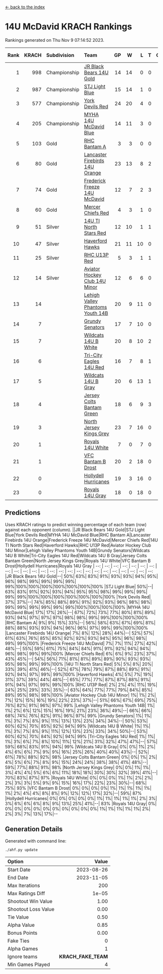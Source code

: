 [<- back to the index](readme.md)
# 14U McDavid KRACH Rankings
Rankings generated on Thu Nov  9 07:14:52 2023.

Rank|KRACH|Subdivision|Team|GP|W|L|T|OTW|OTL|SoS|Exp Wins|Win Diff
---:|---:|:---|:---|---:|---:|---:|---:|---:|---:|---:|---:|---:
1|998|Championship|[JR Black Bears 14U Gold](https://gamesheetstats.com/seasons/3659/teams/140633/schedule)|14|14|0|0|0|0|12|14.8|-0.0
2|987|Championship|[STJ Light Blue](https://gamesheetstats.com/seasons/3659/teams/140639/schedule)|15|14|1|0|0|0|99|14.9|0.0
3|577|Championship|[York Devils Red](https://gamesheetstats.com/seasons/3659/teams/140644/schedule)|24|20|4|0|0|0|375|20.9|0.0
4|205|Championship|[MYHA 14U McDavid Blue](https://gamesheetstats.com/seasons/3659/teams/140636/schedule)|14|11|3|0|0|0|106|11.9|0.0
5|103|Gold|[RHC Bantam A](https://gamesheetstats.com/seasons/3659/teams/140618/schedule)|3|3|0|0|0|0|4|3.9|0.0
6|80|Gold|[Lancaster Firebirds 14U Orange](https://gamesheetstats.com/seasons/3659/teams/140634/schedule)|23|13|8|2|0|0|227|14.9|0.0
7|74|Gold|[Frederick Freeze 14U McDavid](https://gamesheetstats.com/seasons/3659/teams/140628/schedule)|12|7|2|3|0|0|108|9.4|0.0
8|60|Gold|[Mercer Chiefs Red](https://gamesheetstats.com/seasons/3659/teams/140606/schedule)|4|3|1|0|0|0|119|3.9|0.0
9|51|Silver|[14U TI North Stars Red](https://gamesheetstats.com/seasons/3659/teams/140626/schedule)|12|10|1|1|0|0|12|11.4|0.0
10|47|Silver|[Haverford Hawks](https://gamesheetstats.com/seasons/3659/teams/140630/schedule)|21|11|10|0|0|0|246|11.9|0.0
11|25|Silver|[RHC U13P Red](https://gamesheetstats.com/seasons/3659/teams/140619/schedule)|5|3|1|1|0|0|100|4.4|0.0
12|14|Silver|[Aviator Hockey Club 14U Minor](https://gamesheetstats.com/seasons/3659/teams/140627/schedule)|12|6|6|0|0|0|182|6.9|0.0
13|14||[Lehigh Valley Phantoms Youth 14B](https://gamesheetstats.com/seasons/3659/teams/140635/schedule)|20|9|11|0|1|1|159|9.9|0.0
14|7||[Grundy Senators](https://gamesheetstats.com/seasons/3659/teams/140629/schedule)|17|7|10|0|0|0|193|7.9|0.0
15|7||[Wildcats 14U B White](https://gamesheetstats.com/seasons/3659/teams/140643/schedule)|20|8|10|2|1|1|93|9.9|0.0
16|6||[Tri-City Eagles 14U Red](https://gamesheetstats.com/seasons/3659/teams/140640/schedule)|16|7|8|1|1|0|118|8.4|0.0
17|5||[Wildcats 14U B Gray](https://gamesheetstats.com/seasons/3659/teams/140642/schedule)|20|6|13|1|0|0|84|7.4|0.0
18|4||[Jersey Colts Bantam Green](https://gamesheetstats.com/seasons/3659/teams/140632/schedule)|18|6|9|3|1|0|48|8.4|0.0
19|3||[North Jersey Kings Grey](https://gamesheetstats.com/seasons/3659/teams/140637/schedule)|23|7|16|0|1|0|65|7.9|0.0
20|1||[Royals 14U White](https://gamesheetstats.com/seasons/3659/teams/140620/schedule)|7|0|7|0|0|1|288|0.9|0.0
21|1||[VFC Bantam B Drost](https://gamesheetstats.com/seasons/3659/teams/140641/schedule)|20|2|18|0|0|2|273|2.9|0.0
22|0||[Hollydell Hurricanes](https://gamesheetstats.com/seasons/3659/teams/140631/schedule)|19|3|16|0|0|0|50|3.9|0.0
23|0||[Royals 14U Gray](https://gamesheetstats.com/seasons/3659/teams/140638/schedule)|18|0|18|0|0|0|173|0.9|0.0

## Predictions
Uses KRACH ratings to predict winning percentage of each team (row) against each opponent (column).
||JR Black Bears 14U Gold|STJ Light Blue|York Devils Red|MYHA 14U McDavid Blue|RHC Bantam A|Lancaster Firebirds 14U Orange|Frederick Freeze 14U McDavid|Mercer Chiefs Red|14U TI North Stars Red|Haverford Hawks|RHC U13P Red|Aviator Hockey Club 14U Minor|Lehigh Valley Phantoms Youth 14B|Grundy Senators|Wildcats 14U B White|Tri-City Eagles 14U Red|Wildcats 14U B Gray|Jersey Colts Bantam Green|North Jersey Kings Grey|Royals 14U White|VFC Bantam B Drost|Hollydell Hurricanes|Royals 14U Gray
| --: | --: | --: | --: | --: | --: | --: | --: | --: | --: | --: | --: | --: | --: | --: | --: | --: | --: | --: | --: | --: | --: | --: | --: 
|JR Black Bears 14U Gold|--| 50%| 63%| 83%| 91%| 93%| 93%| 94%| 95%| 96%| 98%| 99%| 99%| 99%| 99%| 99%|100%|100%|100%|100%|100%|100%|100%
|STJ Light Blue| 50%|--| 63%| 83%| 91%| 92%| 93%| 94%| 95%| 95%| 98%| 99%| 99%| 99%| 99%| 99%|100%|100%|100%|100%|100%|100%|100%
|York Devils Red| 37%| 37%|--| 74%| 85%| 88%| 89%| 91%| 92%| 93%| 96%| 98%| 98%| 99%| 99%| 99%| 99%| 99%| 99%|100%|100%|100%|100%
|MYHA 14U McDavid Blue| 17%| 17%| 26%|--| 67%| 72%| 73%| 77%| 80%| 81%| 89%| 93%| 94%| 97%| 97%| 97%| 98%| 98%| 99%| 99%|100%|100%|100%
|RHC Bantam A|  9%|  9%| 15%| 33%|--| 56%| 58%| 63%| 67%| 69%| 81%| 88%| 88%| 93%| 93%| 94%| 96%| 96%| 97%| 99%| 99%|100%|100%
|Lancaster Firebirds 14U Orange|  7%|  8%| 12%| 28%| 44%|--| 52%| 57%| 61%| 63%| 76%| 85%| 85%| 92%| 92%| 93%| 94%| 95%| 96%| 98%| 99%| 99%|100%
|Frederick Freeze 14U McDavid|  7%|  7%| 11%| 27%| 42%| 48%|--| 55%| 59%| 61%| 75%| 84%| 84%| 91%| 91%| 92%| 94%| 94%| 96%| 98%| 99%| 99%|100%
|Mercer Chiefs Red|  6%|  6%|  9%| 23%| 37%| 43%| 45%|--| 54%| 56%| 71%| 81%| 81%| 89%| 89%| 90%| 93%| 93%| 95%| 98%| 99%| 99%|100%
|14U TI North Stars Red|  5%|  5%|  8%| 20%| 33%| 39%| 41%| 46%|--| 52%| 67%| 78%| 79%| 87%| 88%| 89%| 91%| 92%| 94%| 97%| 99%| 99%|100%
|Haverford Hawks|  4%|  5%|  7%| 19%| 31%| 37%| 39%| 44%| 48%|--| 65%| 77%| 77%| 87%| 87%| 88%| 91%| 91%| 94%| 97%| 99%| 99%|100%
|RHC U13P Red|  2%|  2%|  4%| 11%| 19%| 24%| 25%| 29%| 33%| 35%|--| 63%| 64%| 77%| 77%| 79%| 84%| 85%| 89%| 95%| 98%| 98%|100%
|Aviator Hockey Club 14U Minor|  1%|  1%|  2%|  7%| 12%| 15%| 16%| 19%| 22%| 23%| 37%|--| 51%| 66%| 67%| 69%| 75%| 76%| 82%| 91%| 96%| 97%| 99%
|Lehigh Valley Phantoms Youth 14B|  1%|  1%|  2%|  6%| 12%| 15%| 16%| 19%| 21%| 23%| 36%| 49%|--| 66%| 66%| 68%| 74%| 76%| 82%| 91%| 96%| 97%| 99%
|Grundy Senators|  1%|  1%|  1%|  3%|  7%|  8%|  9%| 11%| 13%| 13%| 23%| 34%| 34%|--| 50%| 53%| 60%| 62%| 70%| 85%| 92%| 94%| 99%
|Wildcats 14U B White|  1%|  1%|  1%|  3%|  7%|  8%|  9%| 11%| 12%| 13%| 23%| 33%| 34%| 50%|--| 53%| 60%| 62%| 70%| 84%| 92%| 94%| 99%
|Tri-City Eagles 14U Red|  1%|  1%|  1%|  3%|  6%|  7%|  8%| 10%| 11%| 12%| 21%| 31%| 32%| 47%| 47%|--| 57%| 59%| 68%| 83%| 91%| 94%| 99%
|Wildcats 14U B Gray|  0%|  0%|  1%|  2%|  4%|  6%|  6%|  7%|  9%|  9%| 16%| 25%| 26%| 40%| 40%| 43%|--| 52%| 61%| 78%| 88%| 92%| 98%
|Jersey Colts Bantam Green|  0%|  0%|  1%|  2%|  4%|  5%|  6%|  7%|  8%|  9%| 15%| 24%| 24%| 38%| 38%| 41%| 48%|--| 59%| 77%| 88%| 91%| 98%
|North Jersey Kings Grey|  0%|  0%|  1%|  1%|  3%|  4%|  4%|  5%|  6%|  6%| 11%| 18%| 18%| 30%| 30%| 32%| 39%| 41%|--| 70%| 83%| 87%| 97%
|Royals 14U White|  0%|  0%|  0%|  1%|  1%|  2%|  2%|  2%|  3%|  3%|  5%|  9%|  9%| 15%| 16%| 17%| 22%| 23%| 30%|--| 68%| 75%| 93%
|VFC Bantam B Drost|  0%|  0%|  0%|  0%|  1%|  1%|  1%|  1%|  1%|  1%|  2%|  4%|  4%|  8%|  8%|  9%| 12%| 12%| 17%| 32%|--| 59%| 87%
|Hollydell Hurricanes|  0%|  0%|  0%|  0%|  0%|  1%|  1%|  1%|  1%|  1%|  2%|  3%|  3%|  6%|  6%|  6%|  8%|  9%| 13%| 25%| 41%|--| 83%
|Royals 14U Gray|  0%|  0%|  0%|  0%|  0%|  0%|  0%|  0%|  0%|  0%|  0%|  1%|  1%|  1%|  1%|  1%|  2%|  2%|  3%|  7%| 13%| 17%|--

## Generation Details

Generated with command line:
```
./ahf.py update
```

| Option | Value |
| :----- | ----: |
| Start Date | 2023-08-26 |
| End Date | 2023-11-05 |
| Max Iterations | 200 |
| Max Ratings Diff | 1e-05 |
| Shootout Win Value | 1.00 |
| Shootout Loss Value | 0.00 |
| Tie Value | 0.50 |
| Alpha Value | 0.85 |
| Bonus Points | 0.00 |
| Fake Ties | 0 |
| Alpha Games | 1 |
| Ignore teams | __KRACH_FAKE_TEAM__ |
| Min Games Played | 4 |

